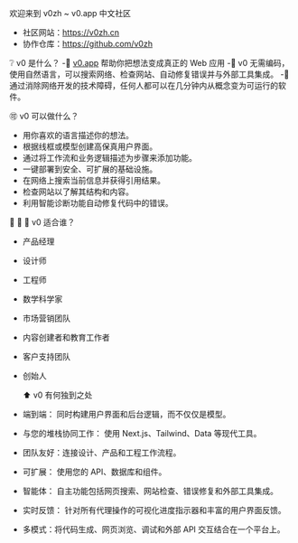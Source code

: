 欢迎来到 v0zh ~ v0.app 中文社区

- 社区网站：<https://v0zh.cn> 
- 协作仓库：<https://github.com/v0zh> 

❔ v0 是什么？
-🥇 [v0.app](https://v0.app) 帮助你把想法变成真正的 Web 应用
-🥈 v0 无需编码，使用自然语言，可以搜索网络、检查网站、自动修复错误并与外部工具集成。
-🥉 通过消除网络开发的技术障碍，任何人都可以在几分钟内从概念变为可运行的软件。

🉑 v0 可以做什么？
- 用你喜欢的语言描述你的想法。
- 根据线框或模型创建高保真用户界面。
- 通过将工作流和业务逻辑描述为步骤来添加功能。
- 一键部署到安全、可扩展的基础设施。
- 在网络上搜索当前信息并获得引用结果。
- 检查网站以了解其结构和内容。
- 利用智能诊断功能自动修复代码中的错误。

🧔 👱 🤹 v0 适合谁？
- 产品经理
- 设计师
- 工程师
- 数学科学家
- 市场营销团队
- 内容创建者和教育工作者
- 客户支持团队
- 创始人

  ⬆️ v0 有何独到之处
- 端到端： 同时构建用户界面和后台逻辑，而不仅仅是模型。
- 与您的堆栈协同工作： 使用 Next.js、Tailwind、Data 等现代工具。
- 团队友好：连接设计、产品和工程工作流程。
- 可扩展： 使用您的 API、数据库和组件。
- 智能体： 自主功能包括网页搜索、网站检查、错误修复和外部工具集成。
- 实时反馈： 针对所有代理操作的可视化进度指示器和丰富的用户界面反馈。
- 多模式：将代码生成、网页浏览、调试和外部 API 交互结合在一个平台上。
